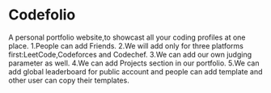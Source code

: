 # Codefolio
A personal portfolio website,to showcast all your coding profiles at one place.
1.People can add Friends.
2.We will add only for three platforms first:LeetCode,Codeforces and Codechef.
3.We can add our own judging parameter as well.
4.We can add Projects section in our portfolio.
5.We can add global leaderboard for public account and people can add template and other user can copy their templates.
